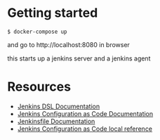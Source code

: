 # Getting started

```
$ docker-compose up
```

and go to http://localhost:8080 in browser

this starts up a jenkins server and a jenkins agent

# Resources

* [Jenkins DSL Documentation](https://jenkinsci.github.io/job-dsl-plugin/)
* [Jenkins Configuration as Code Documentation](https://github.com/jenkinsci/configuration-as-code-plugin/blob/master/README.md)
* [Jenkinsfile Documentation](https://www.jenkins.io/doc/book/pipeline/jenkinsfile/)
* [Jenkins Configuration as Code local reference](http://localhost:8080/configuration-as-code/reference)
